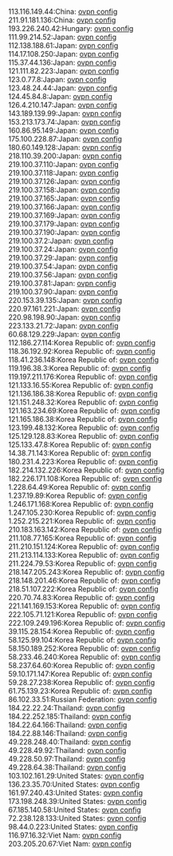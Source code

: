 113.116.149.44:China: [ovpn config](vpn/113_116_149_44.ovpn)  
211.91.181.136:China: [ovpn config](vpn/211_91_181_136.ovpn)  
193.226.240.42:Hungary: [ovpn config](vpn/193_226_240_42.ovpn)  
111.99.214.52:Japan: [ovpn config](vpn/111_99_214_52.ovpn)  
112.138.188.61:Japan: [ovpn config](vpn/112_138_188_61.ovpn)  
114.17.108.250:Japan: [ovpn config](vpn/114_17_108_250.ovpn)  
115.37.44.136:Japan: [ovpn config](vpn/115_37_44_136.ovpn)  
121.111.82.223:Japan: [ovpn config](vpn/121_111_82_223.ovpn)  
123.0.77.8:Japan: [ovpn config](vpn/123_0_77_8.ovpn)  
123.48.24.44:Japan: [ovpn config](vpn/123_48_24_44.ovpn)  
124.45.84.8:Japan: [ovpn config](vpn/124_45_84_8.ovpn)  
126.4.210.147:Japan: [ovpn config](vpn/126_4_210_147.ovpn)  
143.189.139.99:Japan: [ovpn config](vpn/143_189_139_99.ovpn)  
153.213.173.74:Japan: [ovpn config](vpn/153_213_173_74.ovpn)  
160.86.95.149:Japan: [ovpn config](vpn/160_86_95_149.ovpn)  
175.100.228.87:Japan: [ovpn config](vpn/175_100_228_87.ovpn)  
180.60.149.128:Japan: [ovpn config](vpn/180_60_149_128.ovpn)  
218.110.39.200:Japan: [ovpn config](vpn/218_110_39_200.ovpn)  
219.100.37.110:Japan: [ovpn config](vpn/219_100_37_110.ovpn)  
219.100.37.118:Japan: [ovpn config](vpn/219_100_37_118.ovpn)  
219.100.37.126:Japan: [ovpn config](vpn/219_100_37_126.ovpn)  
219.100.37.158:Japan: [ovpn config](vpn/219_100_37_158.ovpn)  
219.100.37.165:Japan: [ovpn config](vpn/219_100_37_165.ovpn)  
219.100.37.166:Japan: [ovpn config](vpn/219_100_37_166.ovpn)  
219.100.37.169:Japan: [ovpn config](vpn/219_100_37_169.ovpn)  
219.100.37.179:Japan: [ovpn config](vpn/219_100_37_179.ovpn)  
219.100.37.190:Japan: [ovpn config](vpn/219_100_37_190.ovpn)  
219.100.37.2:Japan: [ovpn config](vpn/219_100_37_2.ovpn)  
219.100.37.24:Japan: [ovpn config](vpn/219_100_37_24.ovpn)  
219.100.37.29:Japan: [ovpn config](vpn/219_100_37_29.ovpn)  
219.100.37.54:Japan: [ovpn config](vpn/219_100_37_54.ovpn)  
219.100.37.56:Japan: [ovpn config](vpn/219_100_37_56.ovpn)  
219.100.37.81:Japan: [ovpn config](vpn/219_100_37_81.ovpn)  
219.100.37.90:Japan: [ovpn config](vpn/219_100_37_90.ovpn)  
220.153.39.135:Japan: [ovpn config](vpn/220_153_39_135.ovpn)  
220.97.161.221:Japan: [ovpn config](vpn/220_97_161_221.ovpn)  
220.98.198.90:Japan: [ovpn config](vpn/220_98_198_90.ovpn)  
223.133.21.72:Japan: [ovpn config](vpn/223_133_21_72.ovpn)  
60.68.129.229:Japan: [ovpn config](vpn/60_68_129_229.ovpn)  
112.186.27.114:Korea Republic of: [ovpn config](vpn/112_186_27_114.ovpn)  
118.36.192.92:Korea Republic of: [ovpn config](vpn/118_36_192_92.ovpn)  
118.41.236.148:Korea Republic of: [ovpn config](vpn/118_41_236_148.ovpn)  
119.196.38.3:Korea Republic of: [ovpn config](vpn/119_196_38_3.ovpn)  
119.197.211.176:Korea Republic of: [ovpn config](vpn/119_197_211_176.ovpn)  
121.133.16.55:Korea Republic of: [ovpn config](vpn/121_133_16_55.ovpn)  
121.136.186.38:Korea Republic of: [ovpn config](vpn/121_136_186_38.ovpn)  
121.151.248.32:Korea Republic of: [ovpn config](vpn/121_151_248_32.ovpn)  
121.163.234.69:Korea Republic of: [ovpn config](vpn/121_163_234_69.ovpn)  
121.165.186.38:Korea Republic of: [ovpn config](vpn/121_165_186_38.ovpn)  
123.199.48.132:Korea Republic of: [ovpn config](vpn/123_199_48_132.ovpn)  
125.129.128.83:Korea Republic of: [ovpn config](vpn/125_129_128_83.ovpn)  
125.133.47.8:Korea Republic of: [ovpn config](vpn/125_133_47_8.ovpn)  
14.38.71.143:Korea Republic of: [ovpn config](vpn/14_38_71_143.ovpn)  
180.231.4.223:Korea Republic of: [ovpn config](vpn/180_231_4_223.ovpn)  
182.214.132.226:Korea Republic of: [ovpn config](vpn/182_214_132_226.ovpn)  
182.226.171.108:Korea Republic of: [ovpn config](vpn/182_226_171_108.ovpn)  
1.228.64.49:Korea Republic of: [ovpn config](vpn/1_228_64_49.ovpn)  
1.237.19.89:Korea Republic of: [ovpn config](vpn/1_237_19_89.ovpn)  
1.246.171.168:Korea Republic of: [ovpn config](vpn/1_246_171_168.ovpn)  
1.247.105.230:Korea Republic of: [ovpn config](vpn/1_247_105_230.ovpn)  
1.252.215.221:Korea Republic of: [ovpn config](vpn/1_252_215_221.ovpn)  
210.183.163.142:Korea Republic of: [ovpn config](vpn/210_183_163_142.ovpn)  
211.108.77.165:Korea Republic of: [ovpn config](vpn/211_108_77_165.ovpn)  
211.210.151.124:Korea Republic of: [ovpn config](vpn/211_210_151_124.ovpn)  
211.213.114.133:Korea Republic of: [ovpn config](vpn/211_213_114_133.ovpn)  
211.224.79.53:Korea Republic of: [ovpn config](vpn/211_224_79_53.ovpn)  
218.147.205.243:Korea Republic of: [ovpn config](vpn/218_147_205_243.ovpn)  
218.148.201.46:Korea Republic of: [ovpn config](vpn/218_148_201_46.ovpn)  
218.51.107.222:Korea Republic of: [ovpn config](vpn/218_51_107_222.ovpn)  
220.70.74.83:Korea Republic of: [ovpn config](vpn/220_70_74_83.ovpn)  
221.141.169.153:Korea Republic of: [ovpn config](vpn/221_141_169_153.ovpn)  
222.105.71.121:Korea Republic of: [ovpn config](vpn/222_105_71_121.ovpn)  
222.109.249.196:Korea Republic of: [ovpn config](vpn/222_109_249_196.ovpn)  
39.115.28.154:Korea Republic of: [ovpn config](vpn/39_115_28_154.ovpn)  
58.125.99.104:Korea Republic of: [ovpn config](vpn/58_125_99_104.ovpn)  
58.150.189.252:Korea Republic of: [ovpn config](vpn/58_150_189_252.ovpn)  
58.233.46.240:Korea Republic of: [ovpn config](vpn/58_233_46_240.ovpn)  
58.237.64.60:Korea Republic of: [ovpn config](vpn/58_237_64_60.ovpn)  
59.10.171.147:Korea Republic of: [ovpn config](vpn/59_10_171_147.ovpn)  
59.28.27.238:Korea Republic of: [ovpn config](vpn/59_28_27_238.ovpn)  
61.75.139.23:Korea Republic of: [ovpn config](vpn/61_75_139_23.ovpn)  
86.102.33.51:Russian Federation: [ovpn config](vpn/86_102_33_51.ovpn)  
184.22.22.24:Thailand: [ovpn config](vpn/184_22_22_24.ovpn)  
184.22.252.185:Thailand: [ovpn config](vpn/184_22_252_185.ovpn)  
184.22.64.166:Thailand: [ovpn config](vpn/184_22_64_166.ovpn)  
184.22.88.146:Thailand: [ovpn config](vpn/184_22_88_146.ovpn)  
49.228.248.40:Thailand: [ovpn config](vpn/49_228_248_40.ovpn)  
49.228.49.92:Thailand: [ovpn config](vpn/49_228_49_92.ovpn)  
49.228.50.97:Thailand: [ovpn config](vpn/49_228_50_97.ovpn)  
49.228.64.38:Thailand: [ovpn config](vpn/49_228_64_38.ovpn)  
103.102.161.29:United States: [ovpn config](vpn/103_102_161_29.ovpn)  
136.23.35.70:United States: [ovpn config](vpn/136_23_35_70.ovpn)  
161.97.240.43:United States: [ovpn config](vpn/161_97_240_43.ovpn)  
173.198.248.39:United States: [ovpn config](vpn/173_198_248_39.ovpn)  
67.185.140.58:United States: [ovpn config](vpn/67_185_140_58.ovpn)  
72.238.128.133:United States: [ovpn config](vpn/72_238_128_133.ovpn)  
98.44.0.223:United States: [ovpn config](vpn/98_44_0_223.ovpn)  
116.97.16.32:Viet Nam: [ovpn config](vpn/116_97_16_32.ovpn)  
203.205.20.67:Viet Nam: [ovpn config](vpn/203_205_20_67.ovpn)  
